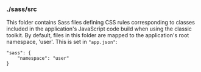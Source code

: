 ### ./sass/src

This folder contains Sass files defining CSS rules corresponding to classes
included in the application's JavaScript code build when using the classic toolkit.
By default, files in this folder are mapped to the application's root namespace, 'user'.
This is set in `"app.json"`:

    "sass": {
        "namespace": "user"
    }